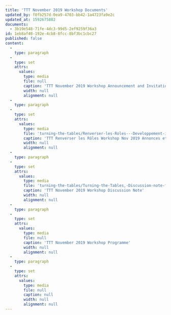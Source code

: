 ```yaml
---
title: 'TTT November 2019 Workshop Documents'
updated_by: f0fb257d-0ea9-4703-bb42-1a4723fa9e2c
updated_at: 1592675802
documents:
  - 3b19e548-71fe-4dc3-99d5-2ef9259f36a3
id: 1eb8af48-192e-4cb8-8fcc-8bf3bc1cbc27
published: false
content:
  -
    type: paragraph
  -
    type: set
    attrs:
      values:
        type: media
        file: null
        caption: 'TTT November 2019 Workshop Announcement and Invitation'
        width: null
        alignment: null
  -
    type: paragraph
  -
    type: set
    attrs:
      values:
        type: media
        file: 'turning-the-tables/Renverser-les-Roles---Developpement-international-et-les-jeux-imperiaux,-Annonces-et-invitations.pdf'
        caption: 'TTT Renverser les Rôles Workshop Nov 2019 Annonces et invitations'
        width: null
        alignment: null
  -
    type: paragraph
  -
    type: set
    attrs:
      values:
        type: media
        file: 'turning-the-tables/Turning-the-Tables,-Discussion-note-for-Workshop.pdf'
        caption: 'TTT November 2019 Workshop Discussion Note'
        width: null
        alignment: null
  -
    type: paragraph
  -
    type: set
    attrs:
      values:
        type: media
        file: null
        caption: 'TTT November 2019 Workshop Programme'
        width: null
        alignment: null
  -
    type: paragraph
  -
    type: set
    attrs:
      values:
        type: media
        file: null
        caption: null
        width: null
        alignment: null
---
```

